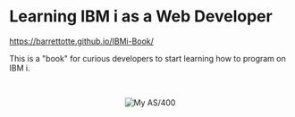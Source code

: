 # Learning IBM i as a Web Developer


https://barrettotte.github.io/IBMi-Book/


<p>This is a "book" for curious developers to start learning how to program on IBM i.</p>

<br>

<figure align="center">
	<img src="./docs/core/ibmi/_assets/ibmi-02.PNG" alt="My AS/400" />
	<figcaption align="center">
	</figcaption>
</figure>
